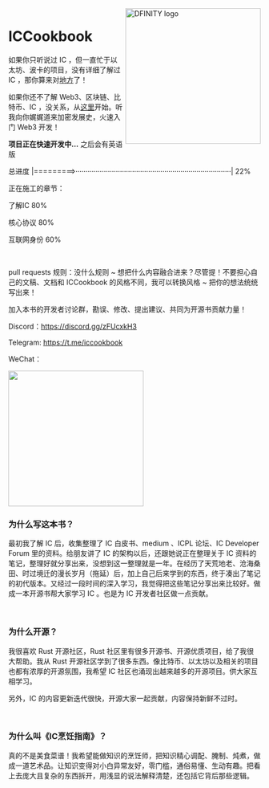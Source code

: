 <img src="https://user-images.githubusercontent.com/72973293/221864533-82c2e5f6-32ec-41a8-a5d8-2d5490d744f5.png" align="right" alt="DFINITY logo" width="270">

# ICCookbook

如果你只听说过 IC ，但一直忙于以太坊、波卡的项目，没有详细了解过 IC ，那你算来对[地方](1.了解IC/1.了解IC.md)了！

如果你还不了解 Web3、区块链、比特币、IC ，没关系，从[这里](0.去中心化之旅/造梦家的冒险之旅.md)开始。听我向你娓娓道来加密发展史，火速入门 Web3 开发！

**项目正在快速开发中...** 之后会有英语版

总进度  |=========>·············································································|  22%

正在施工的章节：

了解IC 80%

核心协议 80%

互联网身份 60%

<br>

pull requests 规则：没什么规则 ~ 想把什么内容融合进来？尽管提！不要担心自己的文稿、文档和 ICCookbook 的风格不同，我可以转换风格 ~ 把你的想法统统写出来！

加入本书的开发者讨论群，勘误、修改、提出建议、共同为开源书贡献力量！

Discord：https://discord.gg/zFUcxkH3

Telegram: https://t.me/iccookbook

WeChat：

<img src="https://user-images.githubusercontent.com/72973293/222877796-057d5916-9cb5-4cb4-9e8e-03ca92df6ac6.jpg" width="270">

<br>

### 为什么写这本书？

最初我了解 IC 后，收集整理了 IC 白皮书、medium 、ICPL 论坛、IC Developer Forum 里的资料。给朋友讲了 IC 的架构以后，还跟她说正在整理关于 IC 资料的笔记，整理好就分享出来，没想到这一整理就是一年。在经历了天荒地老、沧海桑田、时过境迁的漫长岁月（拖延）后，加上自己后来学到的东西，终于凑出了笔记的初代版本。又经过一段时间的深入学习，我觉得把这些笔记分享出来比较好。做成一本开源书帮大家学习 IC 。也是为 IC 开发者社区做一点贡献。

<br>

### 为什么开源？

我很喜欢 Rust 开源社区，Rust 社区里有很多开源书、开源优质项目，给了我很大帮助。我从 Rust 开源社区学到了很多东西。像比特币、以太坊以及相关的项目也都有浓厚的开源氛围，我希望 IC 社区也涌现出越来越多的开源项目。供大家互相学习。

另外，IC 的内容更新迭代很快，开源大家一起贡献，内容保持新鲜不过时。

<br>

### 为什么叫《IC烹饪指南》？

真的不是美食菜谱！我希望能做知识的烹饪师，把知识精心调配、腌制、炖煮，做成一道艺术品。让知识变得对小白异常友好，零门槛，通俗易懂、生动有趣。把看上去庞大且复杂的东西拆开，用浅显的说法解释清楚，还包括它背后那些逻辑。

<br>

